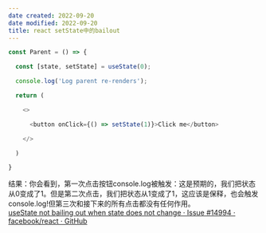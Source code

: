 ```yaml
---
date created: 2022-09-20
date modified: 2022-09-20
title: react setState中的bailout
---
```


```js
const Parent = () => {

  const [state, setState] = useState(0);

  console.log('Log parent re-renders');

  return (

    <>

      <button onClick={() => setState(1)}>Click me</button>

    </>

  )

}
```

结果：你会看到，第一次点击按钮console.log被触发：这是预期的，我们把状态从0变成了1。但是第二次点击，我们把状态从1变成了1，这应该是保释，也会触发console.log!但第三次和接下来的所有点击都没有任何作用。  
[useState not bailing out when state does not change · Issue #14994 · facebook/react · GitHub](https://github.com/facebook/react/issues/14994#issuecomment-468779750)
